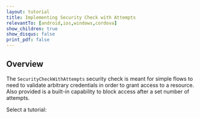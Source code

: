 ```yaml
---
layout: tutorial
title: Implementing Security Check with Attempts
relevantTo: [android,ios,windows,cordova]
show_children: true
show_disqus: false
print_pdf: false
---
```

## Overview
The `SecurityCheckWithAttempts` security check is meant for simple flows to need to validate arbitrary credentials in order to grant access to a resource. Also  provided is a built-in capability to block access after a set number of attempts.

Select a tutorial:


